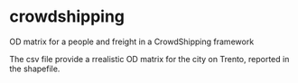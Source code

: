 # crowdshipping
OD matrix for a people and freight in a CrowdShipping framework

The csv file provide a rrealistic OD matrix for the city on Trento, reported in the shapefile.
